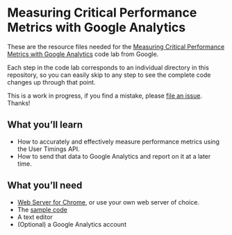 # Measuring Critical Performance Metrics with Google Analytics

These are the resource files needed for the [Measuring Critical Performance Metrics with Google Analytics](https://codelabs.developers.google.com/codelabs/performance-analytics/)
code lab from Google.

Each step in the code lab corresponds to an individual directory in this repository, so you can easily skip to any step to see the complete code changes up through that point.

This is a work in progress, if you find a mistake, please [file an issue](https://github.com/googlecodelabs/performance-analytics/issues). Thanks!

## What you’ll learn

* How to accurately and effectively measure performance metrics using the User Timings API.
* How to send that data to Google Analytics and report on it at a later time.

## What you’ll need

* [Web Server for Chrome](https://chrome.google.com/webstore/detail/web-server-for-chrome/ofhbbkphhbklhfoeikjpcbhemlocgigb), or use your own web server of choice.
* The [sample code](https://github.com/googlecodelabs/performance-analytics/archive/master.zip)
* A text editor
* (Optional) a Google Analytics account
